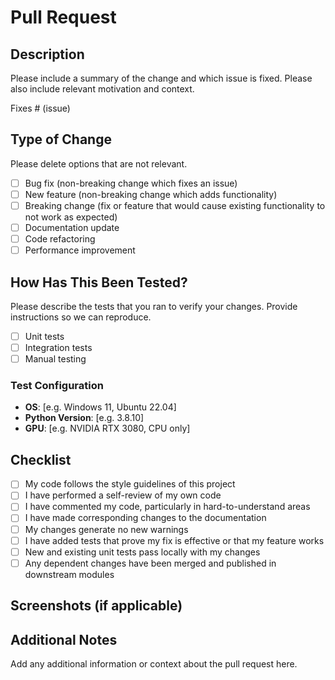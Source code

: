 # Pull Request

## Description
Please include a summary of the change and which issue is fixed. Please also include relevant motivation and context.

Fixes # (issue)

## Type of Change
Please delete options that are not relevant.

- [ ] Bug fix (non-breaking change which fixes an issue)
- [ ] New feature (non-breaking change which adds functionality)
- [ ] Breaking change (fix or feature that would cause existing functionality to not work as expected)
- [ ] Documentation update
- [ ] Code refactoring
- [ ] Performance improvement

## How Has This Been Tested?
Please describe the tests that you ran to verify your changes. Provide instructions so we can reproduce.

- [ ] Unit tests
- [ ] Integration tests
- [ ] Manual testing

### Test Configuration
- **OS**: [e.g. Windows 11, Ubuntu 22.04]
- **Python Version**: [e.g. 3.8.10]
- **GPU**: [e.g. NVIDIA RTX 3080, CPU only]

## Checklist
- [ ] My code follows the style guidelines of this project
- [ ] I have performed a self-review of my own code
- [ ] I have commented my code, particularly in hard-to-understand areas
- [ ] I have made corresponding changes to the documentation
- [ ] My changes generate no new warnings
- [ ] I have added tests that prove my fix is effective or that my feature works
- [ ] New and existing unit tests pass locally with my changes
- [ ] Any dependent changes have been merged and published in downstream modules

## Screenshots (if applicable)

## Additional Notes
Add any additional information or context about the pull request here.

